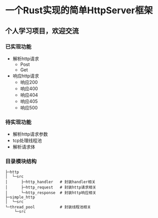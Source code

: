 # 一个Rust实现的简单HttpServer框架

## 个人学习项目，欢迎交流

### 已实现功能
- 解析http请求
    - Post
    - Get
- 响应http请求
    - 响应200
    - 响应400
    - 响应404
    - 响应405
    - 响应500

### 待实现功能
- 解析http请求参数
- tcp处理线程池
- 解析请求体


### 目录模块结构
```
├─http
│  └─src
│      ├─http_handler   # 封装handler相关
│      ├─http_request   # 封装http请求相关
│      └─http_response  # 封装http响应相关
├─simple_http
│  └─src
└─thread_pool           # 封装线程池相关
    └─src
```